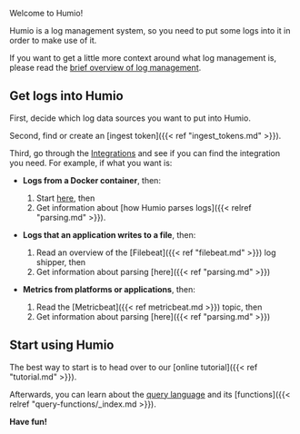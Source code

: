 
Welcome to Humio!

Humio is a log management system, so you need to put some logs
into it in order to make use of it.

If you want to get a little more context around what log management is,
please read the [brief overview of log management](log-management-overview.md).

## Get logs into Humio

First, decide which log data sources you want to put into Humio.

Second, find or create an [ingest token]({{< ref "ingest_tokens.md" >}}).

Third, go through the [Integrations](index.md#integrations) and see if you
can find the integration you need. For example, if what you want is:

* **Logs from a Docker container**, then:
    1. Start [here](integrations/platforms/docker.md), then
    2. Get information about [how Humio parses logs]({{< relref "parsing.md" >}}).

* **Logs that an application writes to a file**, then:
    1. Read an overview of the [Filebeat]({{< ref "filebeat.md" >}}) log shipper, then
    2. Get information about parsing [here]({{< ref "parsing.md" >}})

* **Metrics from platforms or applications**, then:
    1. Read the [Metricbeat]({{< ref metricbeat.md >}}) topic, then
    2. Get information about parsing [here]({{< ref "parsing.md" >}})


## Start using Humio

The best way to start is to head
over to our [online tutorial]({{< ref "tutorial.md" >}}).

Afterwards, you can learn about the [query language](/searching_logs/query_language/) and its
[functions]({{< relref "query-functions/_index.md >}}).


**Have fun!**

